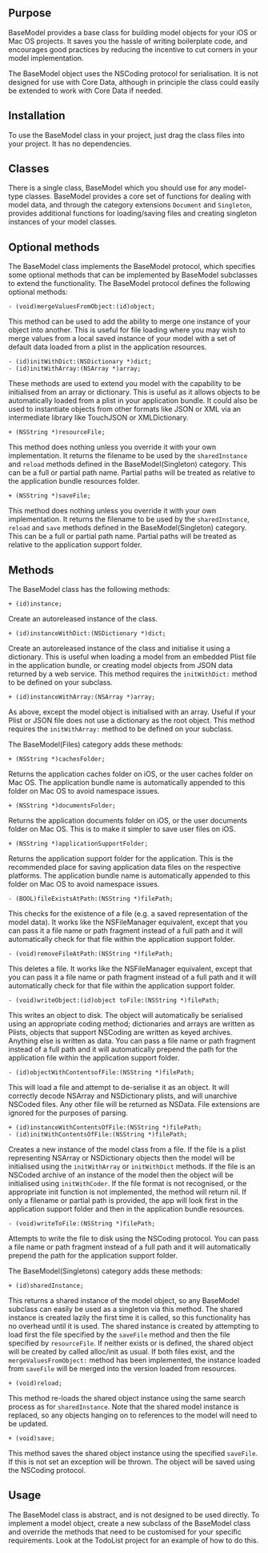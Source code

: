 Purpose
--------------

BaseModel provides a base class for building model objects for your iOS or Mac OS projects. It saves you the hassle of writing boilerplate code, and encourages good practices by reducing the incentive to cut corners in your model implementation.

The BaseModel object uses the NSCoding protocol for serialisation. It is not designed for use with Core Data, although in principle the class could easily be extended to work with Core Data if needed.


Installation
--------------

To use the BaseModel class in your project, just drag the class files into your project. It has no dependencies.


Classes
--------------

There is a single class, BaseModel which you should use for any model-type classes. BaseModel provides a core set of functions for dealing with model data, and through the category extensions `Document` and `Singleton`, provides additional functions for loading/saving files and creating singleton instances of your model classes.


Optional methods
--------------

The BaseModel class implements the BaseModel protocol, which specifies some optional methods that can be implemented by BaseModel subclasses to extend the functionality. The BaseModel protocol defines the following optional methods:

	- (void)mergeValuesFromObject:(id)object;
	
This method can be used to add the ability to merge one instance of your object into another. This is useful for file loading where you may wish to merge values from a local saved instance of your model with a set of default data loaded from a plist in the application resources.

	- (id)initWithDict:(NSDictionary *)dict;
	- (id)initWithArray:(NSArray *)array;

These methods are used to extend you model with the capability to be initialised from an array or dictionary. This is useful as it allows objects to be automatically loaded from a plist in your application bundle. It could also be used to instantiate objects from other formats like JSON or XML via an intermediate library like TouchJSON or XMLDictionary.

	+ (NSString *)resourceFile;

This method does nothing unless you override it with your own implementation. It returns the filename to be used by the `sharedInstance` and `reload` methods defined in the BaseModel(Singleton) category. This can be a full or partial path name. Partial paths will be treated as relative to the application bundle resources folder.

	+ (NSString *)saveFile;

This method does nothing unless you override it with your own implementation. It returns the filename to be used by the `sharedInstance`, `reload` and `save` methods defined in the BaseModel(Singleton) category. This can be a full or partial path name. Partial paths will be treated as relative to the application support folder.


Methods
---------------

The BaseModel class has the following methods:

	+ (id)instance;
	
Create an autoreleased instance of the class.
	
	+ (id)instanceWithDict:(NSDictionary *)dict;
	
Create an autoreleased instance of the class and initialise it using a dictionary. This is useful when loading a model from an embedded Plist file in the application bundle, or creating model objects from JSON data returned by a web service. This method requires the `initWithDict:` method to be defined on your subclass.
	
	+ (id)instanceWithArray:(NSArray *)array;
	
As above, except the model object is initialised with an array. Useful if your Plist or JSON file does not use a dictionary as the root object. This method requires the `initWithArray:` method to be defined on your subclass.


The BaseModel(Files) category adds these methods:

	+ (NSString *)cachesFolder;

Returns the application caches folder on iOS, or the user caches folder on Mac OS.  The application bundle name is automatically appended to this folder on Mac OS to avoid namespace issues.

	+ (NSString *)documentsFolder;

Returns the application documents folder on iOS, or the user documents folder on Mac OS. This is to make it simpler to save user files on iOS.

	+ (NSString *)applicationSupportFolder;

Returns the application support folder for the application. This is the recommended place for saving application data files on the respective platforms. The application bundle name is automatically appended to this folder on Mac OS to avoid namespace issues.

	- (BOOL)fileExistsAtPath:(NSString *)filePath;

This checks for the existence of a file (e.g. a saved representation of the model data). It works like the NSFileManager equivalent, except that you can pass it a file name or path fragment instead of a full path and it will automatically check for that file within the application support folder.

	- (void)removeFileAtPath:(NSString *)filePath;

This deletes a file. It works like the NSFileManager equivalent, except that you can pass it a file name or path fragment instead of a full path and it will automatically check for that file within the application support folder.

	- (void)writeObject:(id)object toFile:(NSString *)filePath;

This writes an object to disk. The object will automatically be serialised using an appropriate coding method; dictionaries and arrays are written as Plists, objects that support NSCoding are written as keyed archives. Anything else is written as data. You can pass a file name or path fragment instead of a full path and it will automatically prepend the path for the application file within the application support folder.

	- (id)objectWithContentsofFile:(NSString *)filePath;
	
This will load a file and attempt to de-serialise it as an object. It will correctly decode NSArray and NSDictionary plists, and will unarchive NSCoded files. Any other file will be returned as NSData. File extensions are ignored for the purposes of parsing.

	+ (id)instanceWithContentsOfFile:(NSString *)filePath;
	- (id)initWithContentsOfFile:(NSString *)filePath;
	
Creates a new instance of the model class from a file. If the file is a plist representing NSArray or NSDictionary objects then the model will be initialised using the `initWithArray` or `initWithDict` methods. If the file is an NSCoded archive of an instance of the model then the object will be initialised using `initWithCoder`. If the file format is not recognised, or the appropriate init function is not implemented, the method will return nil. If only a filename or partial path is provided, the app will look first in the application support folder and then in the application bundle resources.

	- (void)writeToFile:(NSString *)filePath;

Attempts to write the file to disk using the NSCoding protocol. You can pass a file name or path fragment instead of a full path and it will automatically prepend the path for the application support folder.


The BaseModel(Singletons) category adds these methods:

	+ (id)sharedInstance;

This returns a shared instance of the model object, so any BaseModel subclass can easily be used as a singleton via this method. The shared instance is created lazily the first time it is called, so this functionality has no overhead until it is used. The shared instance is created by attempting to load first the file specified by the `saveFile` method and then the file specified by `resourceFile`. If neither exists or is defined, the shared object will be created by called alloc/init as usual. If both files exist, and the `mergeValuesFromObject:` method has been implemented, the instance loaded from `saveFile` will be merged into the version loaded from resources.

	+ (void)reload;

This method re-loads the shared object instance using the same search process as for `sharedInstance`. Note that the shared model instance is replaced, so any objects hanging on to references to the model will need to be updated.

	+ (void)save;

This method saves the shared object instance using the specified `saveFile`. If this is not set an exception will be thrown. The object will be saved using the NSCoding protocol.


Usage
-----------

The BaseModel class is abstract, and is not designed to be used directly. To implement a model object, create a new subclass of the BaseModel class and override the methods that need to be customised for your specific requirements. Look at the TodoList project for an example of how to do this.